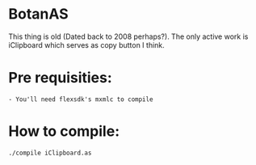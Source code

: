 # BotanAS
This thing is old (Dated back to 2008 perhaps?). The only active work is iClipboard which serves as copy button I think.

# Pre requisities:
    - You'll need flexsdk's mxmlc to compile

# How to compile:
```
./compile iClipboard.as
```
